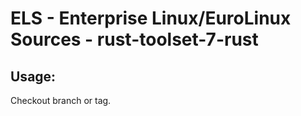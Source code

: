 # ELS - Enterprise Linux/EuroLinux Sources - rust-toolset-7-rust 
## Usage:
  Checkout branch or tag.
